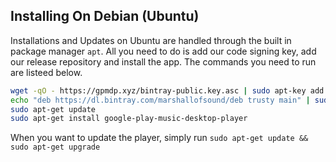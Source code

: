 Installing On Debian (Ubuntu)
----------------------

Installations and Updates on Ubuntu are handled through the built in package
manager `apt`.  All you need to do is add our code signing key, add our release
repository and install the app.  The commands you need to run are listeed below.

```bash
wget -qO - https://gpmdp.xyz/bintray-public.key.asc | sudo apt-key add -
echo "deb https://dl.bintray.com/marshallofsound/deb trusty main" | sudo tee -a /etc/apt/sources.list.d/gpmdp.list
sudo apt-get update
sudo apt-get install google-play-music-desktop-player
```

When you want to update the player, simply run `sudo apt-get update && sudo apt-get upgrade`
